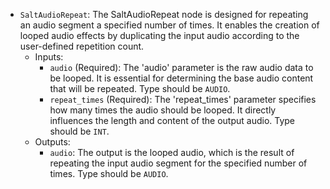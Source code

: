 - `SaltAudioRepeat`: The SaltAudioRepeat node is designed for repeating an audio segment a specified number of times. It enables the creation of looped audio effects by duplicating the input audio according to the user-defined repetition count.
    - Inputs:
        - `audio` (Required): The 'audio' parameter is the raw audio data to be looped. It is essential for determining the base audio content that will be repeated. Type should be `AUDIO`.
        - `repeat_times` (Required): The 'repeat_times' parameter specifies how many times the audio should be looped. It directly influences the length and content of the output audio. Type should be `INT`.
    - Outputs:
        - `audio`: The output is the looped audio, which is the result of repeating the input audio segment for the specified number of times. Type should be `AUDIO`.
